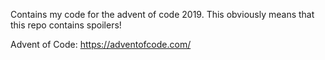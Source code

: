 Contains my code for the advent of code 2019.
This obviously means that this repo contains spoilers!

Advent of Code: https://adventofcode.com/
